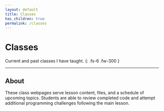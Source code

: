 ```yaml
---
layout: default
title: Classes
has_children: true
permalink: /classes
---
```


# Classes

Current and past classes I have taught.
{: .fs-6 .fw-300 }

---

## About

These class webpages serve lesson content, files, and a schedule of upcoming topics. Students are able to review completed code and attempt additional programming challenges following the main lesson.


